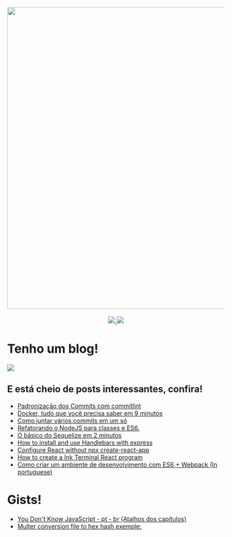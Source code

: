 <div  align="center">
  <a href="https://www.linkedin.com/in/nicolas-oliveira-mariano-81667992/"><img src="https://raw.githubusercontent.com/nicolas-oliveira/images/master/gists/cover.gif" width="700px"></img></a><br>
</div>
<br/>
<div align="center">
  <a href="mailto:nicolas.oliveira.ug@gmail.com">
      <img src="https://img.shields.io/badge/-nicolas.oliveira.ug@gmail.com-c14438?style=flat-square&logo=Gmail&logoColor=white&link=mailto:nicolas.oliveira.ug@gmail.com" ></img>
  </a>
  <a href="https://www.linkedin.com/in/nicolas-oliveira-mariano-81667992">
    <img src="https://img.shields.io/badge/-NicolasOliveira-blue?style=flat-square&logo=Linkedin&logoColor=white&link=https://www.linkedin.com/in/nicolas-oliveira-mariano-81667992" ></img>
  </a>
</div>

# Tenho um blog!


<a href="https://bruxo.hashnode.dev">
    <img src="https://img.shields.io/badge/-Clique%20aqui%20para%20acessar%20o%20blog-green?style=flat-square&link=https://bruxo.hashnode.dev" ></img>
</a>

## E está cheio de posts interessantes, confira!

- [Padronização dos Commits com commitlint](https://bruxo.hashnode.dev/padronizacao-dos-commits-com-commitlint)
- [Docker, tudo que você precisa saber em 9 minutos](https://bruxo.hashnode.dev/docker-tudo-que-voce-precisa-saber-em-9-minutos)
- [Como juntar vários commits em um só](https://bruxo.hashnode.dev/padronizacao-dos-commits-com-commitlint)
- [Refatorando o NodeJS para classes e ES6.](https://bruxo.hashnode.dev/refatorando-o-nodejs-para-classes-e-es6)
- [O básico do Sequelize em 2 minutos](https://bruxo.hashnode.dev/o-basico-do-sequelize-em-2-minutos)
- [How to install and use Handlebars with express](https://bruxo.hashnode.dev/how-to-install-and-use-handlebars-with-express)
- [Configure React without npx create-react-app](https://bruxo.hashnode.dev/configure-react-without-npx-create-react-app)
- [How to create a Ink Terminal React program](https://bruxo.hashnode.dev/how-to-create-a-ink-terminal-react-program)
- [Como criar um ambiente de desenvolvimento com ES6 + Webpack (In portuguese)](https://gist.github.com/nicolas-oliveira/195287638580064bff2facd54cc1147d)

# Gists!
- [You Don't Know JavaScript - pt - br (Atalhos dos capítulos)](https://gist.github.com/nicolas-oliveira/82c267bba6c745aaf0b8e841b9193f3a)
- [Multer conversion file to hex hash exemple:](https://gist.github.com/nicolas-oliveira/34656e0dd4b355c46b284c770ce33b01)
